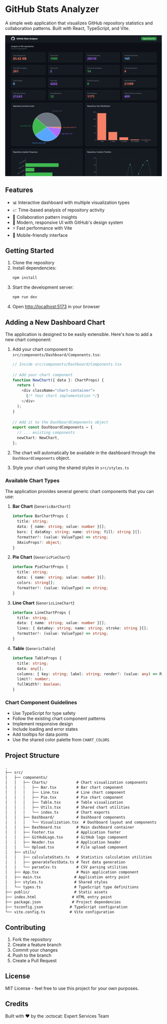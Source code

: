 # GitHub Stats Analyzer

A simple web application that visualizes GitHub repository statistics and collaboration patterns. Built with React, TypeScript, and Vite.

<!-- Option 1: Local image (recommended) -->
![GitHub Stats Analyzer Screenshot](./assets/gh-stats-visualizer.png)


## Features

- 📊 Interactive dashboard with multiple visualization types
- 📈 Time-based analysis of repository activity
- 👥 Collaboration pattern insights
- 🎨 Modern, responsive UI with GitHub's design system
- ⚡ Fast performance with Vite
- 📱 Mobile-friendly interface

## Getting Started

1. Clone the repository
2. Install dependencies:
   ```bash
   npm install
   ```
3. Start the development server:
   ```bash
   npm run dev
   ```
4. Open [http://localhost:5173](http://localhost:5173) in your browser

## Adding a New Dashboard Chart

The application is designed to be easily extensible. Here's how to add a new chart component:

1. Add your chart component to `src/components/Dashboard/Components.tsx`:
   ```typescript
   // Inside src/components/Dashboard/Components.tsx
   
   // Add your chart component
   function NewChart({ data }: ChartProps) {
     return (
       <div className="chart-container">
         {/* Your chart implementation */}
       </div>
     );
   }
   
   // Add it to the DashboardComponents object
   export const DashboardComponents = {
     // ... existing components
     newChart: NewChart,
   };
   ```

2. The chart will automatically be available in the dashboard through the `DashboardComponents` object.

3. Style your chart using the shared styles in `src/styles.ts`

### Available Chart Types

The application provides several generic chart components that you can use:

1. **Bar Chart** (`GenericBarChart`)
   ```typescript
   interface BarChartProps {
     title: string;
     data: { name: string; value: number }[];
     bars: { dataKey: string; name: string; fill: string }[];
     formatter?: (value: ValueType) => string;
     XAxisProps?: object;
   }
   ```

2. **Pie Chart** (`GenericPieChart`)
   ```typescript
   interface PieChartProps {
     title: string;
     data: { name: string; value: number }[];
     colors: string[];
     formatter?: (value: ValueType) => string;
   }
   ```

3. **Line Chart** (`GenericLineChart`)
   ```typescript
   interface LineChartProps {
     title: string;
     data: { name: string; value: number }[];
     lines: { dataKey: string; name: string; stroke: string }[];
     formatter?: (value: ValueType) => string;
   }
   ```

4. **Table** (`GenericTable`)
   ```typescript
   interface TableProps {
     title: string;
     data: any[];
     columns: { key: string; label: string; render?: (value: any) => ReactNode }[];
     limit?: number;
     fullWidth?: boolean;
   }
   ```

### Chart Component Guidelines

- Use TypeScript for type safety
- Follow the existing chart component patterns
- Implement responsive design
- Include loading and error states
- Add tooltips for data points
- Use the shared color palette from `CHART_COLORS`

## Project Structure

```
.
├── src/
│   ├── components/
│   │   ├── Charts/             # Chart visualization components
│   │   │   ├── Bar.tsx         # Bar chart component
│   │   │   ├── Line.tsx        # Line chart component
│   │   │   ├── Pie.tsx         # Pie chart component
│   │   │   ├── Table.tsx       # Table visualization
│   │   │   ├── Utils.tsx       # Shared chart utilities
│   │   │   └── index.ts        # Chart exports
│   │   ├── Dashboard/          # Dashboard components
│   │   │   └── Visualization.tsx  # Dashboard layout and components
│   │   ├── Dashboard.tsx       # Main dashboard container
│   │   ├── Footer.tsx          # Application footer
│   │   ├── GitHubLogo.tsx      # GitHub logo component
│   │   ├── Header.tsx          # Application header
│   │   └── Upload.tsx          # File upload component
│   ├── utils/
│   │   ├── calculateStats.ts   # Statistics calculation utilities
│   │   ├── generateTestData.ts # Test data generation
│   │   └── parseCsv.ts         # CSV parsing utilities
│   ├── App.tsx                 # Main application component
│   ├── main.tsx               # Application entry point
│   ├── styles.ts              # Shared styles
│   └── types.ts               # TypeScript type definitions
├── public/                    # Static assets
├── index.html                # HTML entry point
├── package.json              # Project dependencies
├── tsconfig.json            # TypeScript configuration
└── vite.config.ts           # Vite configuration
```

## Contributing

1. Fork the repository
2. Create a feature branch
3. Commit your changes
4. Push to the branch
5. Create a Pull Request

## License

MIT License - feel free to use this project for your own purposes.

## Credits

Built with ❤️ by the :octocat: Expert Services Team